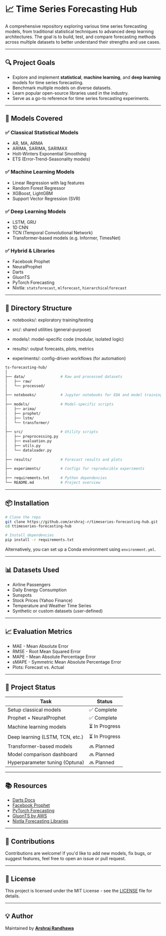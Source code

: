 
# 📈 Time Series Forecasting Hub

A comprehensive repository exploring various time series forecasting models, from traditional statistical techniques to advanced deep learning architectures. The goal is to build, test, and compare forecasting methods across multiple datasets to better understand their strengths and use cases.

---

## 🔍 Project Goals

- Explore and implement **statistical**, **machine learning**, and **deep learning** models for time series forecasting.
- Benchmark multiple models on diverse datasets.
- Learn popular open-source libraries used in the industry.
- Serve as a go-to reference for time series forecasting experiments.

---

## 🧠 Models Covered

### ✅ Classical Statistical Models
- AR, MA, ARMA
- ARIMA, SARIMA, SARIMAX
- Holt-Winters Exponential Smoothing
- ETS (Error-Trend-Seasonality models)

### ✅ Machine Learning Models
- Linear Regression with lag features
- Random Forest Regressor
- XGBoost, LightGBM
- Support Vector Regression (SVR)

### ✅ Deep Learning Models
- LSTM, GRU
- 1D CNN
- TCN (Temporal Convolutional Network)
- Transformer-based models (e.g. Informer, TimesNet)

### ✅ Hybrid & Libraries
- Facebook Prophet
- NeuralProphet
- Darts
- GluonTS
- PyTorch Forecasting
- Nixtla: `statsforecast`, `mlforecast`, `hierarchicalforecast`

---

## 📂 Directory Structure
- notebooks/: exploratory training/testing
- src/: shared utilities (general-purpose)
- models/: model-specific code (modular, isolated logic)

- results/: output forecasts, plots, metrics
- experiments/: config-driven workflows (for automation)

```bash
ts-forecasting-hub/
│
├── data/                # Raw and processed datasets
│   ├── raw/
│   └── processed/
│
├── notebooks/           # Jupyter notebooks for EDA and model training
│
├── models/              # Model-specific scripts
│   ├── arima/
│   ├── prophet/
│   ├── lstm/
│   └── transformer/
│
├── src/                 # Utility scripts
│   ├── preprocessing.py
│   ├── evaluation.py
│   ├── utils.py
│   └── dataloader.py
│
├── results/             # Forecast results and plots
│
├── experiments/         # Configs for reproducible experiments
│
├── requirements.txt     # Python dependencies
└── README.md            # Project overview
```

---

## 📦 Installation

```bash
# Clone the repo
git clone https://github.com/arshraj-r/timeseries-forecasting-hub.git
cd ttimeseries-forecasting-hub

# Install dependencies
pip install -r requirements.txt
```

Alternatively, you can set up a Conda environment using `environment.yml`.

---

## 📊 Datasets Used

- Airline Passengers
- Daily Energy Consumption
- Sunspots
- Stock Prices (Yahoo Finance)
- Temperature and Weather Time Series
- Synthetic or custom datasets (user-defined)

---

## 📈 Evaluation Metrics

- MAE - Mean Absolute Error
- RMSE - Root Mean Squared Error
- MAPE - Mean Absolute Percentage Error
- sMAPE - Symmetric Mean Absolute Percentage Error
- Plots: Forecast vs. Actual

---

## 🚧 Project Status

| Task                             | Status     |
|----------------------------------|------------|
| Setup classical models           | ✅ Complete |
| Prophet + NeuralProphet          | ✅ Complete |
| Machine learning models          | ⏳ In Progress |
| Deep learning (LSTM, TCN, etc.)  | ⏳ In Progress |
| Transformer-based models         | 🔜 Planned |
| Model comparison dashboard       | 🔜 Planned |
| Hyperparameter tuning (Optuna)   | 🔜 Planned |

---

## 📚 Resources

- [Darts Docs](https://github.com/unit8co/darts)
- [Facebook Prophet](https://facebook.github.io/prophet/)
- [PyTorch Forecasting](https://pytorch-forecasting.readthedocs.io/)
- [GluonTS by AWS](https://gluon-ts.mxnet.io/)
- [Nixtla Forecasting Libraries](https://github.com/Nixtla)

---

## 🤝 Contributions

Contributions are welcome! If you'd like to add new models, fix bugs, or suggest features, feel free to open an issue or pull request.

---

## 📜 License

This project is licensed under the MIT License - see the [LICENSE](LICENSE) file for details.

---

## 💡 Author

Maintained by **[Arshraj Randhawa](https://github.com/arshraj-r)**
